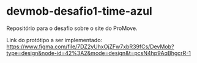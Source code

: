 # devmob-desafio1-time-azul
Repositório para o desafio sobre o site do ProMove.

Link do protótipo a ser implementado:
https://www.figma.com/file/7DZ2yUhxOjZFw7xbR39fCs/DevMob?type=design&node-id=42%3A2&mode=design&t=pcsN4hp9AqBhgcrR-1
